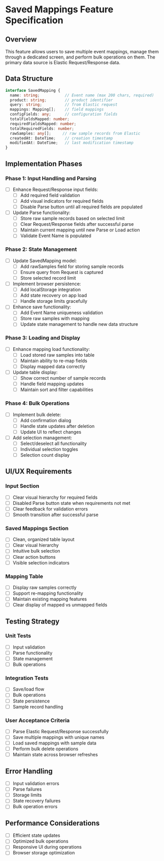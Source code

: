 # Saved Mappings Feature Specification

## Overview
This feature allows users to save multiple event mappings, manage them through a dedicated screen, and perform bulk operations on them. The primary data source is Elastic Request/Response data.

## Data Structure
```typescript
interface SavedMapping {
  name: string;           // Event name (max 200 chars, required)
  product: string;        // product identifier
  query: string;          // from Elastic request
  mappings: Mapping[];    // field mappings
  configFields: any;      // configuration fields
  totalFieldsMapped: number;
  requiredFieldsMapped: number;
  totalRequiredFields: number;
  rawSamples: any[];     // raw sample records from Elastic
  createdAt: DateTime;    // creation timestamp
  modifiedAt: DateTime;   // last modification timestamp
}
```

## Implementation Phases

### Phase 1: Input Handling and Parsing
- [ ] Enhance Request/Response input fields:
  - [ ] Add required field validation
  - [ ] Add visual indicators for required fields
  - [ ] Disable Parse button until all required fields are populated
- [ ] Update Parse functionality:
  - [ ] Store raw sample records based on selected limit
  - [ ] Clear Request/Response fields after successful parse
  - [ ] Maintain current mapping until new Parse or Load action
  - [ ] Validate Event Name is populated

### Phase 2: State Management
- [ ] Update SavedMapping model:
  - [ ] Add rawSamples field for storing sample records
  - [ ] Ensure query from Request is captured
  - [ ] Store selected record limit
- [ ] Implement browser persistence:
  - [ ] Add localStorage integration
  - [ ] Add state recovery on app load
  - [ ] Handle storage limits gracefully
- [ ] Enhance save functionality:
  - [ ] Add Event Name uniqueness validation
  - [ ] Store raw samples with mapping
  - [ ] Update state management to handle new data structure

### Phase 3: Loading and Display
- [ ] Enhance mapping load functionality:
  - [ ] Load stored raw samples into table
  - [ ] Maintain ability to re-map fields
  - [ ] Display mapped data correctly
- [ ] Update table display:
  - [ ] Show correct number of sample records
  - [ ] Handle field mapping updates
  - [ ] Maintain sort and filter capabilities

### Phase 4: Bulk Operations
- [ ] Implement bulk delete:
  - [ ] Add confirmation dialog
  - [ ] Handle state updates after deletion
  - [ ] Update UI to reflect changes
- [ ] Add selection management:
  - [ ] Select/deselect all functionality
  - [ ] Individual selection toggles
  - [ ] Selection count display

## UI/UX Requirements

### Input Section
- [ ] Clear visual hierarchy for required fields
- [ ] Disabled Parse button state when requirements not met
- [ ] Clear feedback for validation errors
- [ ] Smooth transition after successful parse

### Saved Mappings Section
- [ ] Clean, organized table layout
- [ ] Clear visual hierarchy
- [ ] Intuitive bulk selection
- [ ] Clear action buttons
- [ ] Visible selection indicators

### Mapping Table
- [ ] Display raw samples correctly
- [ ] Support re-mapping functionality
- [ ] Maintain existing mapping features
- [ ] Clear display of mapped vs unmapped fields

## Testing Strategy

### Unit Tests
- [ ] Input validation
- [ ] Parse functionality
- [ ] State management
- [ ] Bulk operations

### Integration Tests
- [ ] Save/load flow
- [ ] Bulk operations
- [ ] State persistence
- [ ] Sample record handling

### User Acceptance Criteria
- [ ] Parse Elastic Request/Response successfully
- [ ] Save multiple mappings with unique names
- [ ] Load saved mappings with sample data
- [ ] Perform bulk delete operations
- [ ] Maintain state across browser refreshes

## Error Handling
- [ ] Input validation errors
- [ ] Parse failures
- [ ] Storage limits
- [ ] State recovery failures
- [ ] Bulk operation errors

## Performance Considerations
- [ ] Efficient state updates
- [ ] Optimized bulk operations
- [ ] Responsive UI during operations
- [ ] Browser storage optimization 
